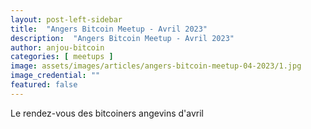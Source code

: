```yaml
---
layout: post-left-sidebar
title:  "Angers Bitcoin Meetup - Avril 2023"
description:  "Angers Bitcoin Meetup - Avril 2023"
author: anjou-bitcoin
categories: [ meetups ]
image: assets/images/articles/angers-bitcoin-meetup-04-2023/1.jpg
image_credential: ""
featured: false
---
```


Le rendez-vous des bitcoiners angevins d'avril 